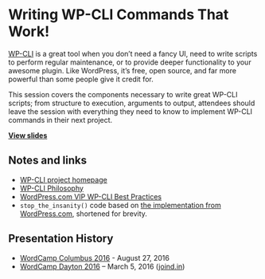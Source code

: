# Writing WP-CLI Commands That Work!

[WP-CLI](http://wp-cli.org) is a great tool when you don’t need a fancy UI, need to write scripts to perform regular maintenance, or to provide deeper functionality to your awesome plugin. Like WordPress, it’s free, open source, and far more powerful than some people give it credit for.

This session covers the components necessary to write great WP-CLI scripts; from structure to execution, arguments to output, attendees should leave the session with everything they need to know to implement WP-CLI commands in their next project.

**[View slides](http://stevegrunwell.github.io/writing-wp-cli-scripts-that-work)**

## Notes and links

* [WP-CLI project homepage](http://wp-cli.org/)
* [WP-CLI Philosophy](github.com/wp-cli/wp-cli/wiki/Philosophy)
* [WordPress.com VIP WP-CLI Best Practices](https://vip.wordpress.com/documentation/writing-bin-scripts/)
* `stop_the_insanity()` code based on [the implementation from WordPress.com](https://vip-svn.wordpress.com/plugins/vip-do-not-include-on-wpcom/vip-wp-cli.php), shortened for brevity.

## Presentation History

* [WordCamp Columbus 2016](https://2016.columbus.wordcamp.org/) - August 27, 2016
* [WordCamp Dayton 2016](https://2016.dayton.wordcamp.org/) – March 5, 2016 ([joind.in](https://joind.in/talk/43635))
